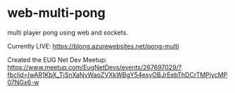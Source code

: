 # web-multi-pong
multi player pong using web and sockets.

Currently LIVE: https://blong.azurewebsites.net/pong-multi

Created the EUG Net Dev Meetup: https://www.meetup.com/EugNetDevs/events/267697029/?fbclid=IwAR1KbX_TjSnXaNvWaoZVXkWBgY54esyOBJrEebThDCrTMPiycMP07NGx6-w

